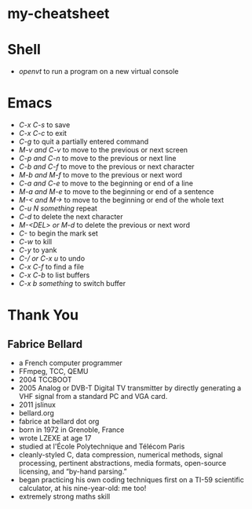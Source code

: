 # my-cheatsheet

# Shell

- *openvt* to run a program on a new virtual console

# Emacs

- *C-x C-s* to save
- *C-x C-c* to exit
- *C-g* to quit a partially entered command
- *M-v and C-v* to move to the previous or next screen
- *C-p and C-n* to move to the previous or next line
- *C-b and C-f* to move to the previous or next character
- *M-b and M-f* to move to the previous or next word
- *C-a and C-e* to move to the beginning or end of a line
- *M-a and M-e* to move to the beginning or end of a sentence
- *M-< and M->* to move to the beginning or end of the whole text
- *C-u N something* repeat
- *C-d* to delete the next character
- *M-\<DEL> or M-d* to delete the previous or next word
- *C-<SPC>* to begin the mark set
- *C-w* to kill
- *C-y* to yank
- *C-/ or C-x u* to undo
- *C-x C-f* to find a file
- *C-x C-b* to list buffers
- *C-x b something* to switch buffer

# Thank You

## Fabrice Bellard

- a French computer programmer
- FFmpeg, TCC, QEMU
- 2004 TCCBOOT
- 2005 Analog or DVB-T Digital TV transmitter by directly generating a VHF signal from a standard PC and VGA card.
- 2011 jslinux
- bellard.org
- fabrice at bellard dot org
- born in 1972 in Grenoble, France
- wrote LZEXE at age 17
- studied at l'École Polytechnique and Télécom Paris
- cleanly-styled C, data compression, numerical methods, signal processing, pertinent abstractions, media formats, open-source licensing, and “by-hand parsing.”
- began practicing his own coding techniques first on a TI-59 scientific calculator, at his nine-year-old: me too!
- extremely strong maths skill
